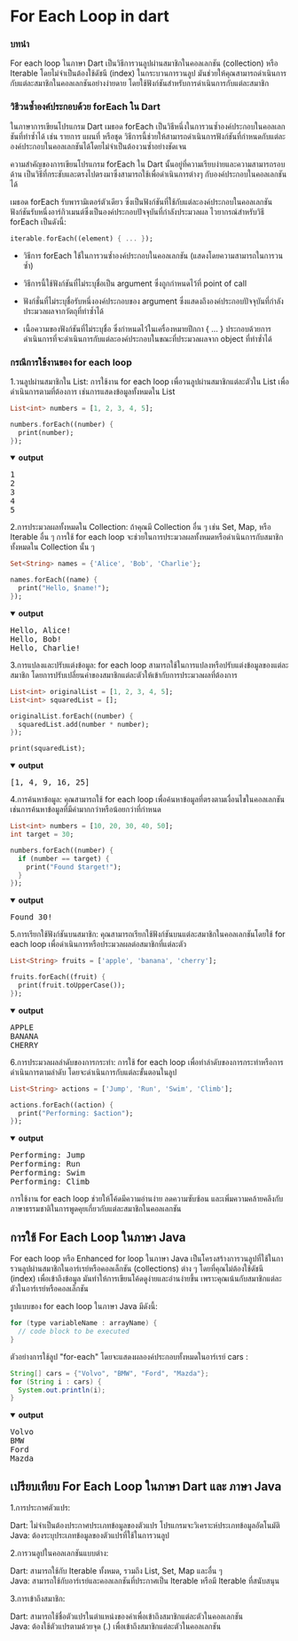 # **For Each Loop in dart**

### **บทนำ**

For each loop ในภาษา Dart เป็นวิธีการวนลูปผ่านสมาชิกในคอลเลกชัน (collection) หรือ Iterable โดยไม่จำเป็นต้องใช้ดัชนี (index) ในกระบวนการวนลูป มันช่วยให้คุณสามารถดำเนินการกับแต่ละสมาชิกในคอลเลกชันอย่างง่ายดาย โดยใช้ฟังก์ชันสำหรับการดำเนินการกับแต่ละสมาชิก

### **วิธีวนซ้ำองค์ประกอบด้วย forEach ใน Dart**

ในภาษาการเขียนโปรแกรม Dart เมธอด forEach เป็นวิธีหนึ่งในการวนซ้ำองค์ประกอบในคอลเลกชันที่ทำซ้ำได้ เช่น รายการ แผนที่ หรือชุด วิธีการนี้ช่วยให้สามารถดำเนินการฟังก์ชันที่กำหนดกับแต่ละองค์ประกอบในคอลเลกชันได้โดยไม่จำเป็นต้องวนซ้ำอย่างชัดเจน

ความสำคัญของการเขียนโปรแกรม forEach ใน Dart นั้นอยู่ที่ความเรียบง่ายและความสามารถรอบด้าน เป็นวิธีที่กระชับและตรงไปตรงมาซึ่งสามารถใช้เพื่อดำเนินการต่างๆ กับองค์ประกอบในคอลเลกชันได้

เมธอด forEach รับพารามิเตอร์ตัวเดียว ซึ่งเป็นฟังก์ชันที่ใช้กับแต่ละองค์ประกอบในคอลเลกชัน ฟังก์ชันรับหนึ่งอาร์กิวเมนต์ซึ่งเป็นองค์ประกอบปัจจุบันที่กำลังประมวลผล ไวยากรณ์สำหรับวิธี forEach เป็นดังนี้:

 ```dart
 iterable.forEach((element) { ... });
```

 * วิธีการ forEach ใช้ในการวนซ้ำองค์ประกอบในคอลเลกชัน (แสดงโดยความสามารถในการวนซ้ำ)

 * วิธีการนี้ใช้ฟังก์ชันที่ไม่ระบุชื่อเป็น argument ซึ่งถูกกำหนดไว้ที่ point of call

 * ฟังก์ชั่นที่ไม่ระบุชื่อรับหนึ่งองค์ประกอบของ argument ซึ่งแสดงถึงองค์ประกอบปัจจุบันที่กำลังประมวลผลจากวัตถุที่ทำซ้ำได้

 * เนื้อความของฟังก์ชันที่ไม่ระบุชื่อ ซึ่งกำหนดไว้ในเครื่องหมายปีกกา { ... } ประกอบด้วยการดำเนินการที่จะดำเนินการกับแต่ละองค์ประกอบในขณะที่ประมวลผลจาก object ที่ทำซ้ำได้

### **กรณีการใช้งานของ for each loop**

1.วนลูปผ่านสมาชิกใน List: การใช้งาน for each loop เพื่อวนลูปผ่านสมาชิกแต่ละตัวใน List เพื่อดำเนินการตามที่ต้องการ เช่นการแสดงข้อมูลทั้งหมดใน List
```dart
List<int> numbers = [1, 2, 3, 4, 5];

numbers.forEach((number) {
  print(number);
});
```
<details open>
<summary><b>output</b></summary>
 <pre>
1
2
3
4
5</pre>
</details>

2.การประมวลผลทั้งหมดใน Collection: ถ้าคุณมี Collection อื่น ๆ เช่น Set, Map, หรือ Iterable อื่น ๆ การใช้ for each loop จะช่วยในการประมวลผลทั้งหมดหรือดำเนินการกับสมาชิกทั้งหมดใน Collection นั้น ๆ
```dart
Set<String> names = {'Alice', 'Bob', 'Charlie'};

names.forEach((name) {
  print("Hello, $name!");
});
```
<details open>
<summary><b>output</b></summary>
 <pre>
Hello, Alice!
Hello, Bob!
Hello, Charlie!
</pre>
</details>

3.การแปลงและปรับแต่งข้อมูล: for each loop สามารถใช้ในการแปลงหรือปรับแต่งข้อมูลของแต่ละสมาชิก โดยการปรับเปลี่ยนค่าของสมาชิกแต่ละตัวให้เข้ากับการประมวลผลที่ต้องการ
```dart
List<int> originalList = [1, 2, 3, 4, 5];
List<int> squaredList = [];

originalList.forEach((number) {
  squaredList.add(number * number);
});

print(squaredList);
```
<details open>
<summary><b>output</b></summary>
 <pre>
[1, 4, 9, 16, 25]
</pre>
</details>

4.การค้นหาข้อมูล: คุณสามารถใช้ for each loop เพื่อค้นหาข้อมูลที่ตรงตามเงื่อนไขในคอลเลกชัน เช่นการค้นหาข้อมูลที่มีค่ามากกว่าหรือน้อยกว่าที่กำหนด
```dart
List<int> numbers = [10, 20, 30, 40, 50];
int target = 30;

numbers.forEach((number) {
  if (number == target) {
    print("Found $target!");
  }
});
```
<details open>
<summary><b>output</b></summary>
 <pre>
Found 30!
</pre>
</details>

5.การเรียกใช้ฟังก์ชันบนสมาชิก: คุณสามารถเรียกใช้ฟังก์ชันบนแต่ละสมาชิกในคอลเลกชันโดยใช้ for each loop เพื่อดำเนินการหรือประมวลผลต่อสมาชิกที่แต่ละตัว
```dart
List<String> fruits = ['apple', 'banana', 'cherry'];

fruits.forEach((fruit) {
  print(fruit.toUpperCase());
});
```
<details open>
<summary><b>output</b></summary>
 <pre>
APPLE
BANANA
CHERRY
</pre>
</details>

6.การประมวลผลลำดับของการกระทำ: การใช้ for each loop เพื่อทำลำดับของการกระทำหรือการดำเนินการตามลำดับ โดยจะดำเนินการกับแต่ละขั้นตอนในลูป
```dart
List<String> actions = ['Jump', 'Run', 'Swim', 'Climb'];

actions.forEach((action) {
  print("Performing: $action");
});
```
<details open>
<summary><b>output</b></summary>
 <pre>
Performing: Jump
Performing: Run
Performing: Swim
Performing: Climb
</pre>
</details>

การใช้งาน for each loop ช่วยให้โค้ดมีความอ่านง่าย ลดความซับซ้อน และเพิ่มความคล้ายคลึงกับภาษาธรรมชาติในการพูดคุยเกี่ยวกับแต่ละสมาชิกในคอลเลกชัน

## **การใช้ For Each Loop ในภาษา Java** ##

For each loop หรือ Enhanced for loop ในภาษา Java เป็นโครงสร้างการวนลูปที่ใช้ในการวนลูปผ่านสมาชิกในอาร์เรย์หรือคอลเล็กชัน (collections) ต่าง ๆ โดยที่คุณไม่ต้องใช้ดัชนี (index) เพื่อเข้าถึงข้อมูล มันทำให้การเขียนโค้ดดูง่ายและอ่านง่ายขึ้น เพราะคุณเน้นกับสมาชิกแต่ละตัวในอาร์เรย์หรือคอลเล็กชัน

รูปแบบของ for each loop ในภาษา Java มีดังนี้:

```java
for (type variableName : arrayName) {
  // code block to be executed
}
```

ตัวอย่างการใช้ลูป "for-each" โดยจะแสดงผลองค์ประกอบทั้งหมดในอาร์เรย์ cars :

```java
String[] cars = {"Volvo", "BMW", "Ford", "Mazda"};
for (String i : cars) {
  System.out.println(i);
}
```

<details open>
<summary><b>output</b></summary>
 <pre>
Volvo
BMW
Ford
Mazda
</pre>
</details>

## **เปรียบเทียบ For Each Loop ในภาษา Dart และ ภาษา Java** ##

1.การประกาศตัวแปร:

Dart: ไม่จำเป็นต้องประกาศประเภทข้อมูลของตัวแปร โปรแกรมจะวิเคราะห์ประเภทข้อมูลอัตโนมัติ<br>
Java: ต้องระบุประเภทข้อมูลของตัวแปรที่ใช้ในการวนลูป

2.การวนลูปในคอลเลกชันแบบต่าง:

Dart: สามารถใช้กับ Iterable ทั้งหมด, รวมถึง List, Set, Map และอื่น ๆ<br>
Java: สามารถใช้กับอาร์เรย์และคอลเลกชันที่ประกาศเป็น Iterable หรือมี Iterable ที่สนับสนุน

3.การเข้าถึงสมาชิก:

Dart: สามารถใช้ชื่อตัวแปรในตำแหน่งของค่าเพื่อเข้าถึงสมาชิกแต่ละตัวในคอลเลกชัน<br>
Java: ต้องใช้ตัวแปรตามด้วยจุด (.) เพื่อเข้าถึงสมาชิกแต่ละตัวในคอลเลกชัน
